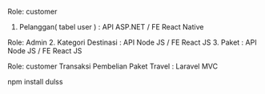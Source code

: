 Role: customer
1. Pelanggan( tabel user ) : API ASP.NET  / FE React  Native

Role: Admin
2. Kategori Destinasi : API Node JS  /  FE React JS
3. Paket :  API Node JS   / FE React JS

Role: customer
 Transaksi Pembelian Paket Travel :  Laravel MVC 



 npm install dulss
 
